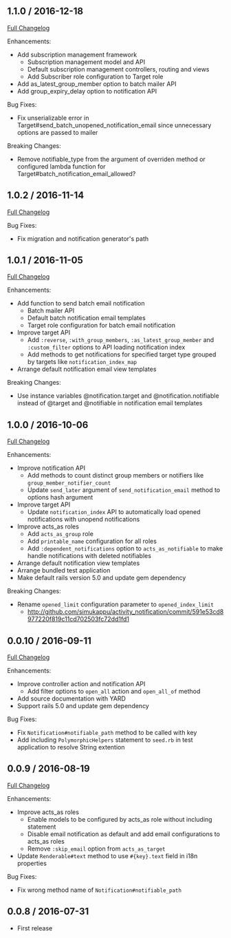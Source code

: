 ## 1.1.0 / 2016-12-18
[Full Changelog](http://github.com/simukappu/activity_notification/compare/v1.0.2...v1.1.0)

Enhancements:

* Add subscription management framework
  * Subscription management model and API
  * Default subscription management controllers, routing and views
  * Add Subscriber role configuration to Target role
* Add as_latest_group_member option to batch mailer API
* Add group_expiry_delay option to notification API

Bug Fixes:

* Fix unserializable error in Target#send_batch_unopened_notification_email since unnecessary options are passed to mailer

Breaking Changes:

* Remove notifiable_type from the argument of overriden method or configured lambda function for Target#batch_notification_email_allowed?

## 1.0.2 / 2016-11-14
[Full Changelog](http://github.com/simukappu/activity_notification/compare/v1.0.1...v1.0.2)

Bug Fixes:

* Fix migration and notification generator's path

## 1.0.1 / 2016-11-05
[Full Changelog](http://github.com/simukappu/activity_notification/compare/v1.0.0...v1.0.1)

Enhancements:

* Add function to send batch email notification
  * Batch mailer API
  * Default batch notification email templates
  * Target role configuration for batch email notification
* Improve target API
  * Add `:reverse`, `:with_group_members`, `:as_latest_group_member` and `:custom_filter` options to API loading notification index
  * Add methods to get notifications for specified target type grouped by targets like `notification_index_map`
* Arrange default notification email view templates

Breaking Changes:

* Use instance variables @notification.target and @notification.notifiable instead of @target and @notifiable in notification email templates

## 1.0.0 / 2016-10-06
[Full Changelog](http://github.com/simukappu/activity_notification/compare/v0.0.10...v1.0.0)

Enhancements:

* Improve notification API
  * Add methods to count distinct group members or notifiers like `group_member_notifier_count`
  * Update `send_later` argument of `send_notification_email` method to options hash argument
* Improve target API
  * Update `notification_index` API to automatically load opened notifications with unopend notifications
* Improve acts_as roles
  * Add `acts_as_group` role
  * Add `printable_name` configuration for all roles
  * Add `:dependent_notifications` option to `acts_as_notifiable` to make handle notifications with deleted notifiables
* Arrange default notification view templates
* Arrange bundled test application
* Make default rails version 5.0 and update gem dependency

Breaking Changes:

* Rename `opened_limit` configuration parameter to `opened_index_limit`
  * http://github.com/simukappu/activity_notification/commit/591e53cd8977220f819c11cd702503fc72dd1fd1

## 0.0.10 / 2016-09-11
[Full Changelog](http://github.com/simukappu/activity_notification/compare/v0.0.9...v0.0.10)

Enhancements:

* Improve controller action and notification API
  * Add filter options to `open_all` action and `open_all_of` method
* Add source documentation with YARD
* Support rails 5.0 and update gem dependency

Bug Fixes:

* Fix `Notification#notifiable_path` method to be called with key
* Add including `PolymorphicHelpers` statement to `seed.rb` in test application to resolve String extention

## 0.0.9 / 2016-08-19
[Full Changelog](http://github.com/simukappu/activity_notification/compare/v0.0.8...v0.0.9)

Enhancements:

* Improve acts_as roles
  * Enable models to be configured by acts_as role without including statement
  * Disable email notification as default and add email configurations to acts_as roles
  * Remove `:skip_email` option from `acts_as_target`
* Update `Renderable#text` method to use `#{key}.text` field in i18n properties
  
Bug Fixes:

* Fix wrong method name of `Notification#notifiable_path`

## 0.0.8 / 2016-07-31
* First release
